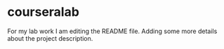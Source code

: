 # courseralab
For my lab work
I am editing the README file. Adding some more details about the project description.
